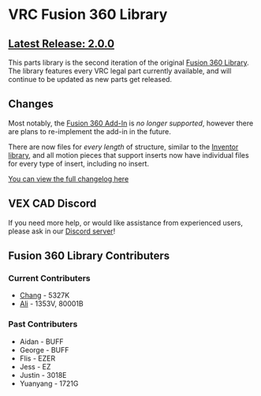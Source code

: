 # VRC Fusion 360 Library
## [Latest Release: 2.0.0](https://github.com/VEX-CAD/VEX-CAD-Fusion/releases/tag/v1.0.0)

This parts library is the second iteration of the original [Fusion 360 Library](https://github.com/VEX-CAD/VEX-CAD-Fusion/releases/tag/v1.0.0). The library features every VRC legal part currently available, and will continue to be updated as new parts get released. 

## Changes
Most notably, the [Fusion 360 Add-In](https://github.com/vexcad/fusion-library/releases/download/v1.0.0/fusion_addin_1_0_0.zip) is *no longer supported*, however there are plans to re-implement the add-in in the future. 

There are now files for *every length* of structure, similar to the [Inventor library](https://github.com/VEX-CAD/VEX-CAD-Inventor/releases/tag/v1.4.0), and all motion pieces that support inserts now have individual files for every type of insert, including no insert.

[You can view the full changelog here](https://github.com/vindou/VEX-CAD-Fusion-Library/blob/main/changelog.md)

## VEX CAD Discord
If you need more help, or would like assistance from experienced users, please ask in our [Discord server](https://discord.gg/BKV3DJm)!

## Fusion 360 Library Contributers
### Current Contributers
- [Chang](https://github.com/vindou) - 5327K
- [Ali](https://github.com/AliAhmad810) - 1353V, 80001B
### Past Contributers
- Aidan - BUFF
- George - BUFF
- Flis - EZER
- Jess - EZ
- Justin - 3018E
- Yuanyang - 1721G
